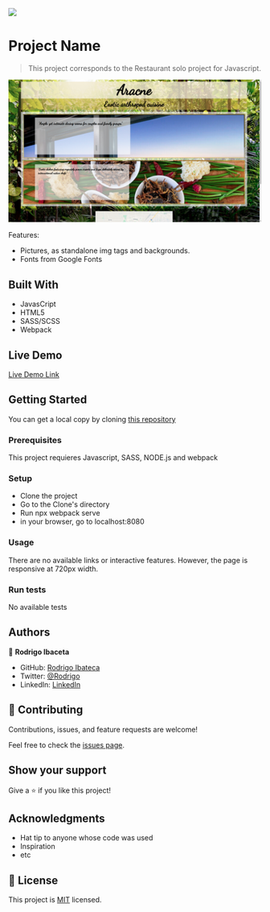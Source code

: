 ![](https://img.shields.io/badge/Microverse-blueviolet)

# Project Name

> This project corresponds to the Restaurant solo project for Javascript.

![screenshot](./Aracne-picture.png)

Features:
- Pictures, as standalone img tags and backgrounds.
- Fonts from Google Fonts
## Built With

- JavasCript
- HTML5
- SASS/SCSS
- Webpack

## Live Demo

[Live Demo Link](https://livedemo.com)


## Getting Started

You can get a local copy by cloning [this repository](https://github.com/RokoVarano/Restaurant/tree/develop)

### Prerequisites
This project requieres Javascript, SASS, NODE.js and webpack

### Setup
- Clone the project
- Go to the Clone's directory
- Run npx webpack serve
- in your browser, go to localhost:8080
### Usage
There are no available links or interactive features. However, the page is responsive at 720px width.
### Run tests
No available tests
## Authors

👤 **Rodrigo Ibaceta**

- GitHub: [Rodrigo Ibateca](https://github.com/RokoVarano/)
- Twitter: [@Rodrigo](https://twitter.com/RodrigoIbacet11)
- LinkedIn: [LinkedIn](https://www.linkedin.com/in/rodrigo-ibaceta-a8657611a/)
## 🤝 Contributing

Contributions, issues, and feature requests are welcome!

Feel free to check the [issues page](https://github.com/RokoVarano/Restaurant/issues).

## Show your support

Give a ⭐️ if you like this project!

## Acknowledgments

- Hat tip to anyone whose code was used
- Inspiration
- etc

## 📝 License

This project is [MIT](./MIT.md) licensed.